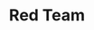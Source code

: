 ---
title: "Red Team"
type: wordlist
layout: wordlist
outputs:
    - html
    - json
    - custom

tier: 0
term: "red team"
related_terms:
    - None
definition: "N/A"
use_context: "Used in the military and security, a red team plays an attacker in a simulated attack while a blue team plays the defender."
recommendation: "No change recommended. This use of 'red' does not refer to Indigenous people and does not reinforce a negative stereotype."
recommended_replacements:
    - None
unsuitable_replacements:
    - None
rationale: |
    N/A
status: | 
    N/A
supporting_content: | 
    **Recommendation from the IBM Inclusive IT Language Initiative Words Matter working group**

---